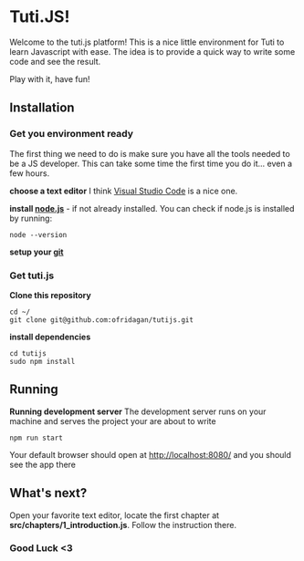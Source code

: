# Tuti.JS!

Welcome to the tuti.js platform!
This is a nice little environment for Tuti to learn Javascript with ease.
The idea is to provide a quick way to write some code and see the result.

Play with it, have fun!


## Installation	

### Get you environment ready
The first thing we need to do is make sure you have all the tools needed to be a JS developer.
This can take some time the first time you do it... even a few hours.

**choose a text editor** I think [Visual Studio Code](https://code.visualstudio.com/) is a nice one.

**install [node.js](https://nodejs.org/)** - if not already installed.
You can check if node.js is installed by running:

    node --version

**setup your [git]([https://help.github.com/en/github/getting-started-with-github/set-up-git#setting-up-git](https://help.github.com/en/github/getting-started-with-github/set-up-git#setting-up-git))**


### Get tuti.js
**Clone this repository**

    cd ~/
    git clone git@github.com:ofridagan/tutijs.git

**install dependencies**

	cd tutijs
    sudo npm install

## Running

**Running development server**
The development server runs on your machine and serves the project your are about to write

    npm run start
  Your default browser should open at [http://localhost:8080/](http://localhost:8080/) and you should see the app there

## What's next?

Open your favorite text editor, locate the first chapter at **src/chapters/1_introduction.js**.
Follow the instruction there.

### Good Luck <3 ###

